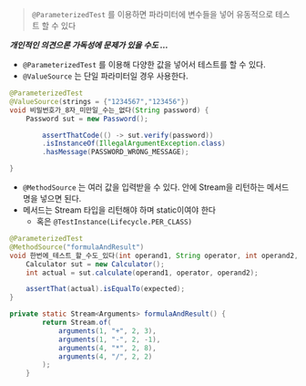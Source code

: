 > `@ParameterizedTest` 를 이용하면 파라미터에 변수들을 넣어 유동적으로 테스트 할 수 있다

***개인적인 의견으론 가독성에 문제가 있을 수도 …***
> 

- `@ParameterizedTest` 를 이용해 다양한 값을 넣어서 테스트를 할 수 있다.
- `@ValueSource` 는 단일 파라미터일 경우 사용한다.

```java
@ParameterizedTest
@ValueSource(strings = {"1234567","123456"})
void 비밀번호가_8자_미만일_수는_없다(String password) {
    Password sut = new Password();

		assertThatCode(() -> sut.verify(password))
        .isInstanceOf(IllegalArgumentException.class)
        .hasMessage(PASSWORD_WRONG_MESSAGE);

}
```

- `@MethodSource` 는 여러 값을 입력받을 수 있다. 안에 Stream을 리턴하는 메서드 명을 넣으면 된다.
- 메서드는 Stream 타입을 리턴해야 하며 static이여야 한다
    - 혹은 `@TestInstance(Lifecycle.PER_CLASS)`

```java
@ParameterizedTest
@MethodSource("formulaAndResult")
void 한번에_테스트_할_수도_있다(int operand1, String operator, int operand2, int expected) {
    Calculator sut = new Calculator();
    int actual = sut.calculate(operand1, operator, operand2);

    assertThat(actual).isEqualTo(expected);
}

private static Stream<Arguments> formulaAndResult() {
        return Stream.of(
            arguments(1, "+", 2, 3),
            arguments(1, "-", 2, -1),
            arguments(4, "*", 2, 8),
            arguments(4, "/", 2, 2)
        );
    }

```
